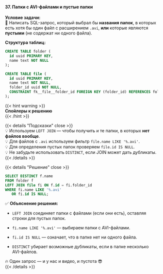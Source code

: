 #### 37. Папки с AVI-файлами и пустые папки


**Условие задачи:**  
📌 Написать SQL-запрос, который выбрал бы **названия папок**, в которых есть хотя бы один файл с расширением `.avi`, **или** которые являются **пустыми** (не содержат ни одного файла).

**Структура таблиц:**

```sql
CREATE TABLE folder (
  id uuid PRIMARY KEY,
  name text NOT NULL
);

CREATE TABLE file (
  id uuid PRIMARY KEY,
  name text NOT NULL,
  folder_id uuid NOT NULL,
  CONSTRAINT fk__file__folder_id FOREIGN KEY (folder_id) REFERENCES folder (id)
);

```

{{< hint warning >}}  
**Спойлеры к решению**  
{{< /hint >}}

{{< details "Подсказки" close >}}  
💡 Используем `LEFT JOIN` — чтобы получить и те папки, в которых **нет файлов вообще**.  
💡 Для файлов с `.avi` используем фильтр `file.name LIKE '%.avi'`.  
💡 Для определения пустых папок проверяем `file.id IS NULL`.  
💡 Не забудьте использовать `DISTINCT`, если JOIN может дать дубликаты.  
{{< /details >}}

{{< details "Решение" close >}}
```sql
SELECT DISTINCT f.name
FROM folder f
LEFT JOIN file fi ON f.id = fi.folder_id
WHERE fi.name LIKE '%.avi'
   OR fi.id IS NULL;
```

✅ **Объяснение решения:**

- `LEFT JOIN` соединяет папки с файлами (если они есть), оставляя строки для пустых папок.
    
- `fi.name LIKE '%.avi'` — выбираем папки с AVI-файлами.
    
- `fi.id IS NULL` — означает, что в папке нет ни одного файла.
    
- `DISTINCT` убирает возможные дубликаты, если в папке несколько AVI-файлов.
    

🔥 Один запрос — и у нас и видео, и пустота 😎  
{{< /details >}}